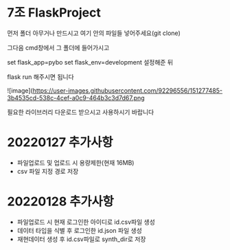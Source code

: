 # 7조 FlaskProject

먼저 폴더 아무거나 만드시고 여기 안의 파일들 넣어주세요(git clone)

그다음 cmd창에서 그 폴더에 들어가시고

set flask_app=pybo
set flask_env=development
설정해준 뒤

flask run 해주시면 됩니다

![image](https://user-images.githubusercontent.com/92296556/151277485-3b4535cd-538c-4cef-a0c9-464b3c3d7d67.png

필요한 라이브러리 다운로드 받으시고 사용하시기 바랍니다

# 20220127 추가사항
- 파일업로드 및 업로드 시 용량제한(현재 16MB)
- csv 파일 지정 경로 저장
# 20220128 추가사항
- 파일업로드 시 현재 로그인한 아이디로 id.csv파일 생성
- 데이터 타입을 식별 후 로그인한 id.json 파일 생성
- 재현데이터 생성 후 id.csv파일로 synth_dir로 저장
